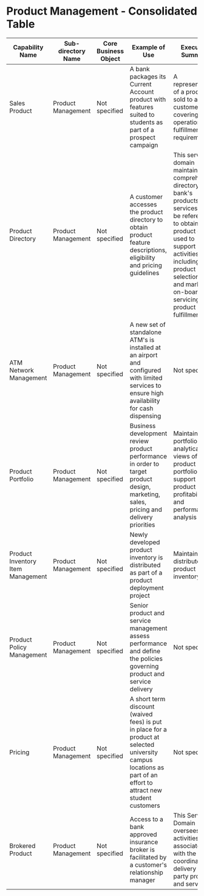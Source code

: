 # Product Management - Consolidated Table

| Capability Name | Sub-directory Name | Core Business Object | Example of Use | Executive Summary | Key Features |
|---|---|---|---|---|---|
| Sales Product | Product Management | Not specified | A bank packages its Current Account product with features suited to students as part of a prospect campaign | A representation of a product as sold to a customer, covering the operational fulfillment requirements | • Link to core/underlying product instance<br>• Support specific product constraints/processing terms<br>• Enable/link to additional service features |
| Product Directory | Product Management | Not specified | A customer accesses the product directory to obtain product feature descriptions, eligibility and pricing guidelines | This service domain maintains a comprehensive directory of the bank's products and services. It can be referenced to obtain product details used to support activities including product selection, sales and marketing, on-boarding, servicing and product fulfillment. | • Maintain product/service operational requirements<br>• Maintain product/service sales/marketing rules and guidelines<br>• Maintain product/service suitability and eligibility requirements<br>• Maintain product/service servicing guidelines and diagnosis<br>• Maintain product/service production requirements<br>• Provide structured access to the product directory |
| ATM Network Management | Product Management | Not specified | A new set of standalone ATM's is installed at an airport and configured with limited services to ensure high availability for cash dispensing | Not specified | • Not specified in the document |
| Product Portfolio | Product Management | Not specified | Business development review product performance in order to target product design, marketing, sales, pricing and delivery priorities | Maintain a portfolio of analytical views of the product portfolio to support product profitability and performance analysis | • Consolidate product performance data<br>• Obtain comparative market research on competitor product activity/profitability<br>• Conduct analysis of product performance<br>• Propose initiatives to improve product profitability/performance |
| Product Inventory Item Management | Product Management | Not specified | Newly developed product inventory is distributed as part of a product deployment project | Maintain and distribute product inventory | • Maintain product inventory<br>• Administer the distribution of inventory<br>• Request stock replenishment |
| Product Policy Management | Product Management | Not specified | Senior product and service management assess performance and define the policies governing product and service delivery | Not specified | • Not specified in the document |
| Pricing | Product Management | Not specified | A short term discount (waived fees) is put in place for a product at selected university campus locations as part of an effort to attract new student customers | Not specified | • Not specified in the document |
| Brokered Product | Product Management | Not specified | Access to a bank approved insurance broker is facilitated by a customer's relationship manager | This Service Domain oversees all activities associated with the coordinated delivery of 3rd party products and services | • Monitor and assess production and service delivery quality<br>• Oversee and assure 3rd party conformance with agreed service levels<br>• Oversee the troubleshooting or production issues |
